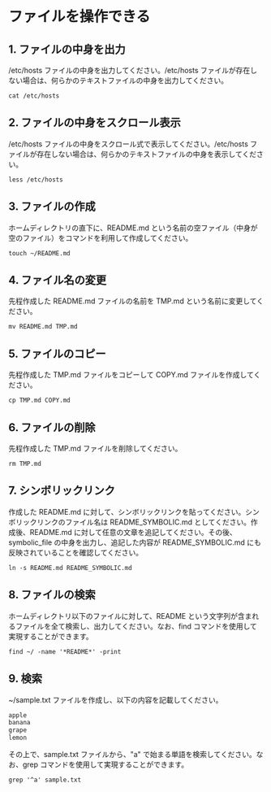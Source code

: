 # ファイルを操作できる

## 1. ファイルの中身を出力

/etc/hosts ファイルの中身を出力してください。/etc/hosts ファイルが存在しない場合は、何らかのテキストファイルの中身を出力してください。

```shell-session
cat /etc/hosts
```
## 2. ファイルの中身をスクロール表示

/etc/hosts ファイルの中身をスクロール式で表示してください。/etc/hosts ファイルが存在しない場合は、何らかのテキストファイルの中身を表示してください。

```shell-session
less /etc/hosts
```

## 3. ファイルの作成

ホームディレクトリの直下に、README.md という名前の空ファイル（中身が空のファイル）をコマンドを利用して作成してください。

```shell-session
touch ~/README.md
```

## 4. ファイル名の変更

先程作成した README.md ファイルの名前を TMP.md という名前に変更してください。

```shell-session
mv README.md TMP.md
```
## 5. ファイルのコピー

先程作成した TMP.md ファイルをコピーして COPY.md ファイルを作成してください。

```shell-session
cp TMP.md COPY.md
```

## 6. ファイルの削除

先程作成した TMP.md ファイルを削除してください。

```shell-session
rm TMP.md
```

## 7. シンボリックリンク

作成した README.md に対して、シンボリックリンクを貼ってください。シンボリックリンクのファイル名は README_SYMBOLIC.md としてください。作成後、README.md に対して任意の文章を追記してください。その後、symbolic_file の中身を出力し、追記した内容が README_SYMBOLIC.md にも反映されていることを確認してください。

```shell-session
ln -s README.md README_SYMBOLIC.md
```

## 8. ファイルの検索

ホームディレクトリ以下のファイルに対して、README という文字列が含まれるファイルを全て検索し、出力してください。なお、find コマンドを使用して実現することができます。

```shell-session
find ~/ -name '*README*' -print
```
## 9. 検索

~/sample.txt ファイルを作成し、以下の内容を記載してください。

```bash
apple
banana
grape
lemon
```

その上で、sample.txt ファイルから、"a" で始まる単語を検索してください。なお、grep コマンドを使用して実現することができます。

```shell-session
grep '^a' sample.txt
```
